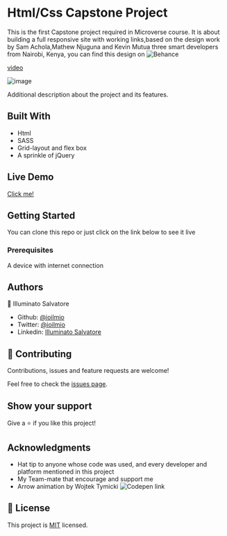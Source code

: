 # Html/Css Capstone Project

This is the first Capstone project required in Microverse course. It is about building a full responsive site with working links,based on the design work by Sam Achola,Mathew Njuguna and Kevin Mutua three smart developers from Nairobi, Kenya, you can find this design on ![Behance](https://www.behance.net/gallery/25563385/PatashuleKE)

[video](https://www.loom.com/share/8ad6e61a9a7a47809dfaa6597505205e)

![image](https://user-images.githubusercontent.com/51195150/78926004-a205d700-7a9c-11ea-9081-5b5403b7dacd.png)


Additional description about the project and its features.

## Built With

- Html
- SASS
- Grid-layout and flex box
- A sprinkle of jQuery

## Live Demo

[Click me!](https://ioilmio.github.io/Html_Css_Capstone_Project/)


## Getting Started

You can clone this repo or just click on the link below to see it live

### Prerequisites

A device with internet connection

## Authors

👤 Illuminato Salvatore

- Github: [@ioilmio](https://github.com/ioilmio)
- Twitter: [@ioilmio](https://twitter.com/ioilmio)
- Linkedin: [Illuminato Salvatore](https://www.linkedin.com/in/illuminato-salvatore/)

## 🤝 Contributing

Contributions, issues and feature requests are welcome!

Feel free to check the [issues page](https://github.com/ioilmio/Html_Css_Capstone_Project/issues).

## Show your support

Give a ⭐️ if you like this project!

## Acknowledgments

- Hat tip to anyone whose code was used, and every developer and platform mentioned in this project
- My Team-mate that encourage and support me
- Arrow animation by Wojtek Tymicki ![Codepen link](https://codepen.io/panweb/pen/tahfj)

## 📝 License

This project is [MIT](lic.url) licensed.
